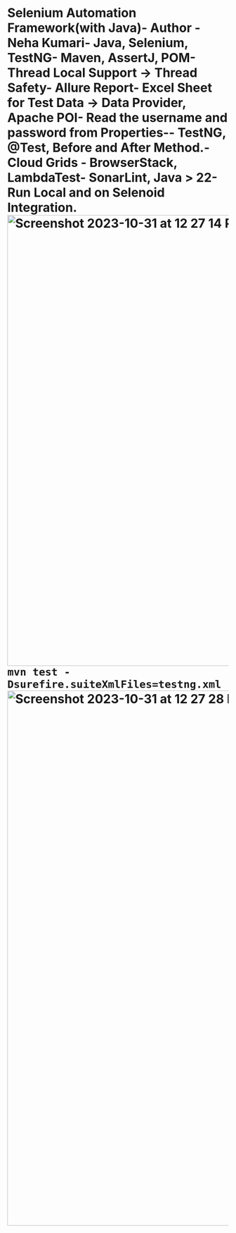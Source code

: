 # Selenium Automation Framework(with Java)- Author - Neha Kumari- Java, Selenium, TestNG- Maven, AssertJ, POM- Thread Local Support → Thread Safety- Allure Report- Excel Sheet for Test Data → Data Provider, Apache POI- Read the username and password from Properties-- TestNG, @Test, Before and After Method.- Cloud Grids - BrowserStack, LambdaTest- SonarLint, Java > 22- Run Local and on Selenoid Integration.<img width="1024" alt="Screenshot 2023-10-31 at 12 27 14 PM" src="https://github.com/PramodDutta/AdvanceSeleniumFrameworkTTA/assets/1409610/02b0ef3b-1165-46cf-8c9d-89e41b17032f">`mvn test -Dsurefire.suiteXmlFiles=testng.xml`<img width="1215" alt="Screenshot 2023-10-31 at 12 27 28 PM" src="https://github.com/PramodDutta/AdvanceSeleniumFrameworkTTA/assets/1409610/b0905741-d88d-4559-93c2-65433e668170">